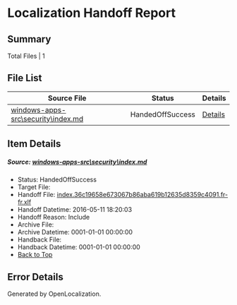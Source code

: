 # <a name='report-top'></a> Localization Handoff Report

## Summary
 Total Files | 1

## File List
 Source File | Status | Details 
 ----------- | ------ | ------- 
 [windows-apps-src\security\index.md](https://github.com/Microsoft/windows-apps/blob/7ce24486e0c730d1b6d9a9239b605603895a6a68/windows-apps-src/security/index.md) | HandedOffSuccess | [Details](#074c4f23e5912ece050d0b44621ab78015f2ce7b3621)

## Item Details
##### <a name='074c4f23e5912ece050d0b44621ab78015f2ce7b3621'></a> Source: [windows-apps-src\security\index.md](https://github.com/Microsoft/windows-apps/blob/7ce24486e0c730d1b6d9a9239b605603895a6a68/windows-apps-src/security/index.md)
* Status: HandedOffSuccess
* Target File: 
* Handoff File: [index.36c19658e673067b86aba619b12635d8359c4091.fr-fr.xlf](https://github.com/Microsoft/WDG.handoff/blob/5408db6b16c76da95d6f880619788688472408c3/ol-handoff/Microsoft/windows-apps.fr-fr/master/index.36c19658e673067b86aba619b12635d8359c4091.fr-fr.xlf)
* Handoff Datetime: 2016-05-11 18:20:03
* Handoff Reason: Include
* Archive File: 
* Archive Datetime: 0001-01-01 00:00:00
* Handback File: 
* Handback Datetime: 0001-01-01 00:00:00
* [Back to Top](#report-top)


## Error Details

Generated by OpenLocalization.
